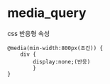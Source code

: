 # media_query
css 반응형 속성
<style>...</style>
    @media(min-width:800px(조건)) {
        div {
            display:none;(반응)
            }
    }
